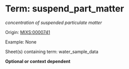 # Term: suspend_part_matter

*concentration of suspended particulate matter*

Origin: [MIXS:0000741](https://w3id.org/mixs/0000741)

Example: None

Sheet(s) containing term: water_sample_data

**Optional or context dependent**